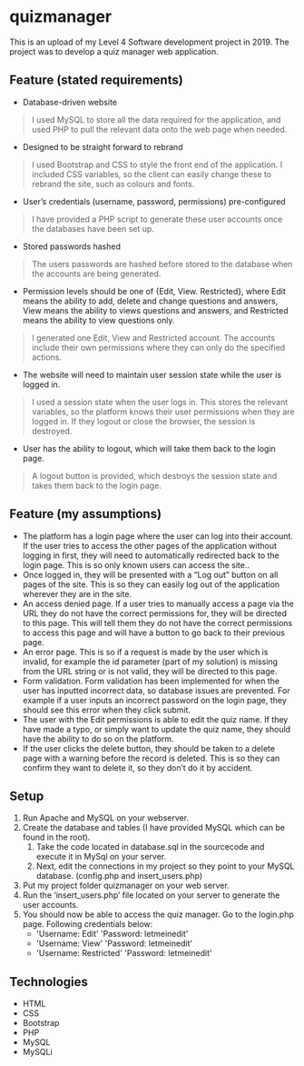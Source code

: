 # quizmanager
This is an upload of my Level 4 Software development project in 2019. The project was to develop a quiz manager web application.

## Feature (stated requirements)
- Database-driven website
> I used MySQL to store all the data required for the application, and used PHP to pull the relevant data onto the web page when needed.
- Designed to be straight forward to rebrand
> I used Bootstrap and CSS to style the front end of the application. I included CSS variables, so the client can easily change these to rebrand the site, such as colours and fonts.
- User’s credentials (username, password, permissions) pre-configured
> I have provided a PHP script to generate these user accounts once the databases have been set up.
- Stored passwords hashed
> The users passwords are hashed before stored to the database when the accounts are being generated.
- Permission levels should be one of {Edit, View. Restricted}, where Edit means the ability to add, delete and change questions and answers, View means the ability to views questions and answers, and Restricted means the ability to view questions only.
>  I generated one Edit, View and Restricted account. The accounts include their own permissions where they can only do the specified actions.
- The website will need to maintain user session state while the user is logged in.
> I used a session state when the user logs in. This stores the relevant variables, so the platform knows their user permissions when they are logged in. If they logout or close the browser, the session is destroyed.
- User has the ability to logout, which will take them back to the login page.
> A logout button is provided, which destroys the session state and takes them back to the login page.

## Feature (my assumptions)
- The platform has a login page where the user can log into their account. If the user tries to access the other pages of the application without logging in first, they will need to automatically redirected back to the login page. This is so only known users can access the site..
- Once logged in, they will be presented with a “Log out” button on all pages of the site. This is so they can easily log out of the application wherever they are in the site.
- An access denied page. If a user tries to manually access a page via the URL they do not have the correct permissions for, they will be directed to this page. This will tell them they do not have the correct permissions to access this page and will have a button to go back to their previous page.
- An error page. This is so if a request is made by the user which is invalid, for example the id parameter (part of my solution) is missing from the URL string or is not valid, they will be directed to this page.
- Form validation. Form validation has been implemented for when the user has inputted incorrect data, so database issues are prevented. For example if a user inputs an incorrect password on the login page, they should see this error when they click submit.
- The user with the Edit permissions is able to edit the quiz name. If they have made a typo, or simply want to update the quiz name, they should have the ability to do so on the platform.
- If the user clicks the delete button, they should be taken to a delete page with a warning before the record is deleted. This is so they can confirm they want to delete it, so they don’t do it by accident.

## Setup
1. Run Apache and MySQL on your webserver.
2. Create the database and tables (I have provided MySQL which can be found in the root).
    1. Take the code located in database.sql in the sourcecode and execute it in MySql on your server.
    2. Next, edit the connections in my project so they point to your MySQL database. (config.php and insert_users.php)
3. Put my project folder quizmanager on your web server.
4. Run the ‘insert_users.php’ file located on your server to generate the user accounts.
5. You should now be able to access the quiz manager. Go to the login.php page. Following credentials below:
    - 'Username: Edit' 'Password: letmeinedit'
    - 'Username: View' 'Password: letmeinedit'
    - 'Username: Restricted' 'Password: letmeinedit'

## Technologies
- HTML
- CSS
- Bootstrap
- PHP
- MySQL
- MySQLi
